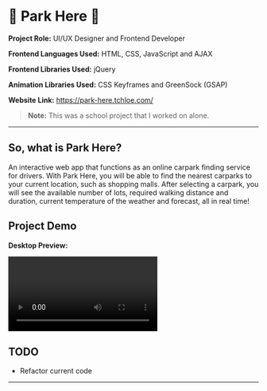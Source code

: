 # :red_car: Park Here :red_car:

**Project Role:** UI/UX Designer and Frontend Developer

**Frontend Languages Used:** HTML, CSS, JavaScript and AJAX

**Frontend Libraries Used:** jQuery

**Animation Libraries Used:** CSS Keyframes and GreenSock (GSAP)

**Website Link:** <a href=" https://park-here.tchloe.com/" target="_blank"> https://park-here.tchloe.com/</a>

>**Note:** This was a school project that I worked on alone.

***

## **So, what is Park Here?**

An interactive web app that functions as an online carpark finding service for drivers. With Park Here, you will be able to find the nearest carparks to your current location, such as shopping malls. After selecting a carpark, you will see the available number of lots, required walking distance and duration, current temperature of the weather and forecast, all in real time!

## **Project Demo**

**Desktop Preview:**

![Demo Video of Park Here](https://user-images.githubusercontent.com/97730901/162626458-202dd156-3a21-4463-bbf3-d3622015effb.mp4)

## **TODO**

- Refactor current code

***
